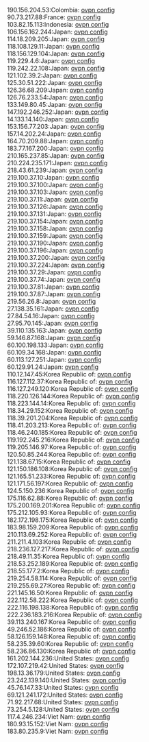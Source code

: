 190.156.204.53:Colombia: [ovpn config](vpn/190_156_204_53.ovpn)  
90.73.217.88:France: [ovpn config](vpn/90_73_217_88.ovpn)  
103.82.15.113:Indonesia: [ovpn config](vpn/103_82_15_113.ovpn)  
106.156.162.244:Japan: [ovpn config](vpn/106_156_162_244.ovpn)  
114.18.209.205:Japan: [ovpn config](vpn/114_18_209_205.ovpn)  
118.108.129.11:Japan: [ovpn config](vpn/118_108_129_11.ovpn)  
118.156.129.104:Japan: [ovpn config](vpn/118_156_129_104.ovpn)  
119.229.4.6:Japan: [ovpn config](vpn/119_229_4_6.ovpn)  
119.242.22.108:Japan: [ovpn config](vpn/119_242_22_108.ovpn)  
121.102.39.2:Japan: [ovpn config](vpn/121_102_39_2.ovpn)  
125.30.51.222:Japan: [ovpn config](vpn/125_30_51_222.ovpn)  
126.36.68.209:Japan: [ovpn config](vpn/126_36_68_209.ovpn)  
126.76.233.54:Japan: [ovpn config](vpn/126_76_233_54.ovpn)  
133.149.80.45:Japan: [ovpn config](vpn/133_149_80_45.ovpn)  
147.192.246.252:Japan: [ovpn config](vpn/147_192_246_252.ovpn)  
14.133.14.140:Japan: [ovpn config](vpn/14_133_14_140.ovpn)  
153.156.77.203:Japan: [ovpn config](vpn/153_156_77_203.ovpn)  
157.14.202.24:Japan: [ovpn config](vpn/157_14_202_24.ovpn)  
164.70.209.88:Japan: [ovpn config](vpn/164_70_209_88.ovpn)  
183.77.167.200:Japan: [ovpn config](vpn/183_77_167_200.ovpn)  
210.165.237.85:Japan: [ovpn config](vpn/210_165_237_85.ovpn)  
210.224.235.171:Japan: [ovpn config](vpn/210_224_235_171.ovpn)  
218.43.61.239:Japan: [ovpn config](vpn/218_43_61_239.ovpn)  
219.100.37.10:Japan: [ovpn config](vpn/219_100_37_10.ovpn)  
219.100.37.100:Japan: [ovpn config](vpn/219_100_37_100.ovpn)  
219.100.37.103:Japan: [ovpn config](vpn/219_100_37_103.ovpn)  
219.100.37.11:Japan: [ovpn config](vpn/219_100_37_11.ovpn)  
219.100.37.126:Japan: [ovpn config](vpn/219_100_37_126.ovpn)  
219.100.37.131:Japan: [ovpn config](vpn/219_100_37_131.ovpn)  
219.100.37.154:Japan: [ovpn config](vpn/219_100_37_154.ovpn)  
219.100.37.158:Japan: [ovpn config](vpn/219_100_37_158.ovpn)  
219.100.37.159:Japan: [ovpn config](vpn/219_100_37_159.ovpn)  
219.100.37.190:Japan: [ovpn config](vpn/219_100_37_190.ovpn)  
219.100.37.196:Japan: [ovpn config](vpn/219_100_37_196.ovpn)  
219.100.37.200:Japan: [ovpn config](vpn/219_100_37_200.ovpn)  
219.100.37.224:Japan: [ovpn config](vpn/219_100_37_224.ovpn)  
219.100.37.29:Japan: [ovpn config](vpn/219_100_37_29.ovpn)  
219.100.37.74:Japan: [ovpn config](vpn/219_100_37_74.ovpn)  
219.100.37.81:Japan: [ovpn config](vpn/219_100_37_81.ovpn)  
219.100.37.87:Japan: [ovpn config](vpn/219_100_37_87.ovpn)  
219.56.26.8:Japan: [ovpn config](vpn/219_56_26_8.ovpn)  
27.138.35.161:Japan: [ovpn config](vpn/27_138_35_161.ovpn)  
27.84.54.16:Japan: [ovpn config](vpn/27_84_54_16.ovpn)  
27.95.70.145:Japan: [ovpn config](vpn/27_95_70_145.ovpn)  
39.110.135.163:Japan: [ovpn config](vpn/39_110_135_163.ovpn)  
59.146.87.168:Japan: [ovpn config](vpn/59_146_87_168.ovpn)  
60.100.198.133:Japan: [ovpn config](vpn/60_100_198_133.ovpn)  
60.109.34.168:Japan: [ovpn config](vpn/60_109_34_168.ovpn)  
60.113.127.251:Japan: [ovpn config](vpn/60_113_127_251.ovpn)  
60.129.91.24:Japan: [ovpn config](vpn/60_129_91_24.ovpn)  
110.12.147.45:Korea Republic of: [ovpn config](vpn/110_12_147_45.ovpn)  
116.127.112.37:Korea Republic of: [ovpn config](vpn/116_127_112_37.ovpn)  
116.127.249.120:Korea Republic of: [ovpn config](vpn/116_127_249_120.ovpn)  
118.220.126.144:Korea Republic of: [ovpn config](vpn/118_220_126_144.ovpn)  
118.223.144.14:Korea Republic of: [ovpn config](vpn/118_223_144_14.ovpn)  
118.34.29.152:Korea Republic of: [ovpn config](vpn/118_34_29_152.ovpn)  
118.39.201.204:Korea Republic of: [ovpn config](vpn/118_39_201_204.ovpn)  
118.41.203.213:Korea Republic of: [ovpn config](vpn/118_41_203_213.ovpn)  
118.46.240.185:Korea Republic of: [ovpn config](vpn/118_46_240_185.ovpn)  
119.192.245.216:Korea Republic of: [ovpn config](vpn/119_192_245_216.ovpn)  
119.205.146.97:Korea Republic of: [ovpn config](vpn/119_205_146_97.ovpn)  
120.50.85.244:Korea Republic of: [ovpn config](vpn/120_50_85_244.ovpn)  
121.138.67.15:Korea Republic of: [ovpn config](vpn/121_138_67_15.ovpn)  
121.150.186.108:Korea Republic of: [ovpn config](vpn/121_150_186_108.ovpn)  
121.165.51.233:Korea Republic of: [ovpn config](vpn/121_165_51_233.ovpn)  
121.171.56.197:Korea Republic of: [ovpn config](vpn/121_171_56_197.ovpn)  
124.5.150.236:Korea Republic of: [ovpn config](vpn/124_5_150_236.ovpn)  
175.116.62.88:Korea Republic of: [ovpn config](vpn/175_116_62_88.ovpn)  
175.200.169.201:Korea Republic of: [ovpn config](vpn/175_200_169_201.ovpn)  
175.212.105.93:Korea Republic of: [ovpn config](vpn/175_212_105_93.ovpn)  
182.172.198.175:Korea Republic of: [ovpn config](vpn/182_172_198_175.ovpn)  
183.98.159.209:Korea Republic of: [ovpn config](vpn/183_98_159_209.ovpn)  
210.113.69.252:Korea Republic of: [ovpn config](vpn/210_113_69_252.ovpn)  
211.211.4.103:Korea Republic of: [ovpn config](vpn/211_211_4_103.ovpn)  
218.236.127.217:Korea Republic of: [ovpn config](vpn/218_236_127_217.ovpn)  
218.49.11.35:Korea Republic of: [ovpn config](vpn/218_49_11_35.ovpn)  
218.53.252.189:Korea Republic of: [ovpn config](vpn/218_53_252_189.ovpn)  
218.55.177.2:Korea Republic of: [ovpn config](vpn/218_55_177_2.ovpn)  
219.254.58.114:Korea Republic of: [ovpn config](vpn/219_254_58_114.ovpn)  
219.255.69.27:Korea Republic of: [ovpn config](vpn/219_255_69_27.ovpn)  
221.145.16.50:Korea Republic of: [ovpn config](vpn/221_145_16_50.ovpn)  
222.112.58.222:Korea Republic of: [ovpn config](vpn/222_112_58_222.ovpn)  
222.116.198.138:Korea Republic of: [ovpn config](vpn/222_116_198_138.ovpn)  
222.236.183.216:Korea Republic of: [ovpn config](vpn/222_236_183_216.ovpn)  
39.113.240.167:Korea Republic of: [ovpn config](vpn/39_113_240_167.ovpn)  
49.246.52.186:Korea Republic of: [ovpn config](vpn/49_246_52_186.ovpn)  
58.126.159.148:Korea Republic of: [ovpn config](vpn/58_126_159_148.ovpn)  
58.235.39.60:Korea Republic of: [ovpn config](vpn/58_235_39_60.ovpn)  
58.236.86.130:Korea Republic of: [ovpn config](vpn/58_236_86_130.ovpn)  
161.202.144.236:United States: [ovpn config](vpn/161_202_144_236.ovpn)  
172.107.219.42:United States: [ovpn config](vpn/172_107_219_42.ovpn)  
198.13.36.179:United States: [ovpn config](vpn/198_13_36_179.ovpn)  
23.242.139.140:United States: [ovpn config](vpn/23_242_139_140.ovpn)  
45.76.147.33:United States: [ovpn config](vpn/45_76_147_33.ovpn)  
69.121.241.172:United States: [ovpn config](vpn/69_121_241_172.ovpn)  
71.92.217.68:United States: [ovpn config](vpn/71_92_217_68.ovpn)  
73.254.5.128:United States: [ovpn config](vpn/73_254_5_128.ovpn)  
117.4.246.234:Viet Nam: [ovpn config](vpn/117_4_246_234.ovpn)  
180.93.15.152:Viet Nam: [ovpn config](vpn/180_93_15_152.ovpn)  
183.80.235.9:Viet Nam: [ovpn config](vpn/183_80_235_9.ovpn)  
